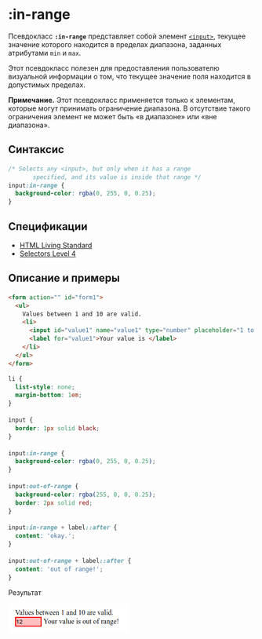 # :in-range

Псевдокласс **`:in-range`** представляет собой элемент [`<input>`](../html/input.md), текущее значение которого находится в пределах диапазона, заданных атрибутами `min` и `max`.

Этот псевдокласс полезен для предоставления пользователю визуальной информации о том, что текущее значение поля находится в допустимых пределах.

**Примечание.** Этот псевдокласс применяется только к элементам, которые могут принимать ограничение диапазона. В отсутствие такого ограничения элемент не может быть «в диапазоне» или «вне диапазона».

## Синтаксис

```css
/* Selects any <input>, but only when it has a range
	   specified, and its value is inside that range */
input:in-range {
  background-color: rgba(0, 255, 0, 0.25);
}
```

## Спецификации

- [HTML Living Standard](https://html.spec.whatwg.org/multipage/scripting.html#selector-in-range)
- [Selectors Level 4](https://drafts.csswg.org/selectors-4/#in-range-pseudo)

## Описание и примеры

```html tab="HTML"
<form action="" id="form1">
  <ul>
    Values between 1 and 10 are valid.
    <li>
      <input id="value1" name="value1" type="number" placeholder="1 to 10" min="1" max="10" value="12" />
      <label for="value1">Your value is </label>
    </li>
  </ul>
</form>
```

```css tab="CSS"
li {
  list-style: none;
  margin-bottom: 1em;
}

input {
  border: 1px solid black;
}

input:in-range {
  background-color: rgba(0, 255, 0, 0.25);
}

input:out-of-range {
  background-color: rgba(255, 0, 0, 0.25);
  border: 2px solid red;
}

input:in-range + label::after {
  content: 'okay.';
}

input:out-of-range + label::after {
  content: 'out of range!';
}
```

Результат

![Пример работы псевдо-класса :in-range](in-range.png)
